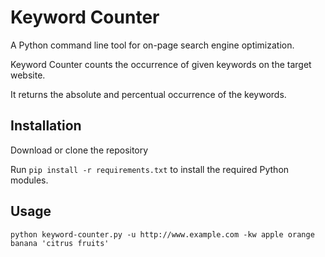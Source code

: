 # Keyword Counter

A Python command line tool for on-page search engine optimization.

Keyword Counter counts the occurrence of given keywords on the target website.

It returns the absolute and percentual occurrence of the keywords.


## Installation

Download or clone the repository

Run `pip install -r requirements.txt` to install the required Python modules.

## Usage

`python keyword-counter.py -u http://www.example.com -kw apple orange banana 'citrus fruits'`
